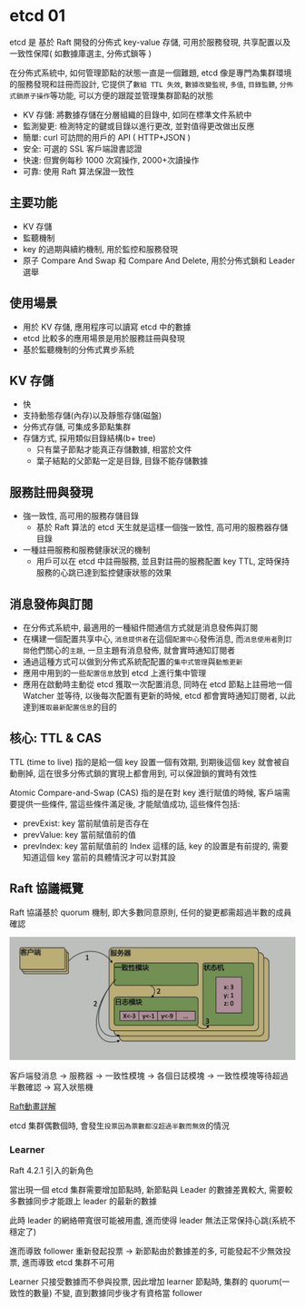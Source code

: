 # etcd 01

etcd 是 基於 Raft 開發的分佈式 key-value 存儲, 可用於服務發現, 共享配置以及一致性保障( 如數據庫選主, 分佈式鎖等 )

在分佈式系統中, 如何管理節點的狀態一直是一個難題, etcd 像是專門為集群環境的服務發現和註冊而設計, 它提供了`數組 TTL 失效`, `數據改變監視`, `多值`, `目錄監聽`, `分佈式鎖原子操作`等功能, 可以方便的跟蹤並管理集群節點的狀態

- KV 存儲: 將數據存儲在分層組織的目錄中, 如同在標準文件系統中
- 監測變更: 檢測特定的鍵或目錄以進行更改, 並對值得更改做出反應
- 簡單: curl 可訪問的用戶的 API ( HTTP+JSON )
- 安全: 可選的 SSL 客戶端證書認證
- 快速: 但實例每秒 1000 次寫操作, 2000+次讀操作
- 可靠: 使用 Raft 算法保證一致性

## 主要功能

- KV 存儲
- 監聽機制
- key 的過期與續約機制, 用於監控和服務發現
- 原子 Compare And Swap 和 Compare And Delete, 用於分佈式鎖和 Leader 選舉

## 使用場景

- 用於 KV 存儲, 應用程序可以讀寫 etcd 中的數據
- etcd 比較多的應用場景是用於服務註冊與發現
- 基於監聽機制的分佈式異步系統

## KV 存儲

- 快
- 支持動態存儲(內存)以及靜態存儲(磁盤)
- 分佈式存儲, 可集成多節點集群
- 存儲方式, 採用類似目錄結構(b+ tree)
  - 只有葉子節點才能真正存儲數據, 相當於文件
  - 葉子結點的父節點一定是目錄, 目錄不能存儲數據

## 服務註冊與發現

- 強一致性, 高可用的服務存儲目錄
  - 基於 Raft 算法的 etcd 天生就是這樣一個強一致性, 高可用的服務器存儲目錄
- 一種註冊服務和服務健康狀況的機制
  - 用戶可以在 etcd 中註冊服務, 並且對註冊的服務配置 key TTL, 定時保持服務的心跳已達到監控健康狀態的效果

## 消息發佈與訂閱

- 在分佈式系統中, 最適用的一種組件間通信方式就是消息發佈與訂閱
- 在構建一個配置共享中心, `消息提供者`在這個`配置中心`發佈消息, 而`消息使用者`則`訂閱`他們關心的`主題`, 一旦主題有消息發佈, 就會實時通知訂閱者
- 通過這種方式可以做到分佈式系統配配置的`集中式管理`與`動態更新`
- 應用中用到的一些`配置信息`放到 etcd 上進行集中管理
- 應用在啟動時主動從 etcd 獲取一次配置消息, 同時在 etcd 節點上註冊地一個 Watcher 並等待, 以後每次配置有更新的時候, etcd 都會實時通知訂閱者, 以此達到`獲取最新配置信息`的目的

## 核心: TTL & CAS

TTL (time to live) 指的是給一個 key 設置一個有效期, 到期後這個 key 就會被自動刪掉, 這在很多分佈式鎖的實現上都會用到, 可以保證鎖的實時有效性

Atomic Compare-and-Swap (CAS) 指的是在對 key 進行賦值的時候, 客戶端需要提供一些條件, 當這些條件滿足後, 才能賦值成功, 這些條件包括:

- prevExist: key 當前賦值前是否存在
- prevValue: key 當前賦值前的值
- prevIndex: key 當前賦值前的 Index
這樣的話, key 的設置是有前提的, 需要知道這個 key 當前的具體情況才可以對其設

## Raft 協議概覽

Raft 協議基於 quorum 機制, 即大多數同意原則, 任何的變更都需超過半數的成員確認

![Raft協議](pic/Raft協議.png)

客戶端發消息 -> 服務器 -> 一致性模塊 -> 各個日誌模塊 -> 一致性模塊等待超過半數確認 -> 寫入狀態機

[Raft動畫詳解](http://thesecretlivesofdata.com/raft/)

etcd 集群偶數個時, 會發生`投票因為票數都沒超過半數而無效`的情況

### Learner

Raft 4.2.1 引入的新角色

當出現一個 etcd 集群需要增加節點時, 新節點與 Leader 的數據差異較大, 需要較多數據同步才能跟上 leader 的最新的數據

此時 leader 的網絡帶寬很可能被用盡, 進而使得 leader 無法正常保持心跳(系統不穩定了)

進而導致 follower 重新發起投票 -> 新節點由於數據差的多, 可能發起不少無效投票, 進而導致 etcd 集群不可用

Learner 只接受數據而不參與投票, 因此增加 learner 節點時, 集群的 quorum(一致性的數量) 不變, 直到數據同步後才有資格當 follower

